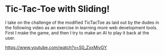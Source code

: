 # Tic-Tac-Toe with Sliding!
I take on the challenge of the modified TicTacToe as laid out by the dudes in the following video as an exercise in learning more web development tools. First I make the game, and then I try to make an AI to play it back at the user.

https://www.youtube.com/watch?v=S0_ZxxMivGY